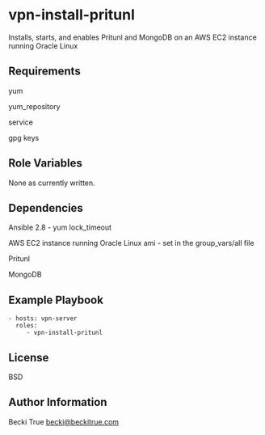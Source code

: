 vpn-install-pritunl
=========

Installs, starts, and enables Pritunl and MongoDB on an AWS EC2 instance running Oracle Linux

Requirements
------------

yum

yum_repository

service

gpg keys

Role Variables
--------------
None as currently written. 

Dependencies
------------

Ansible 2.8 - yum lock_timeout

AWS EC2 instance running Oracle Linux ami - set in the group_vars/all file

Pritunl

MongoDB

Example Playbook
----------------

    - hosts: vpn-server
      roles:
         - vpn-install-pritunl

License
-------

BSD

Author Information
------------------

Becki True
becki@beckitrue.com
